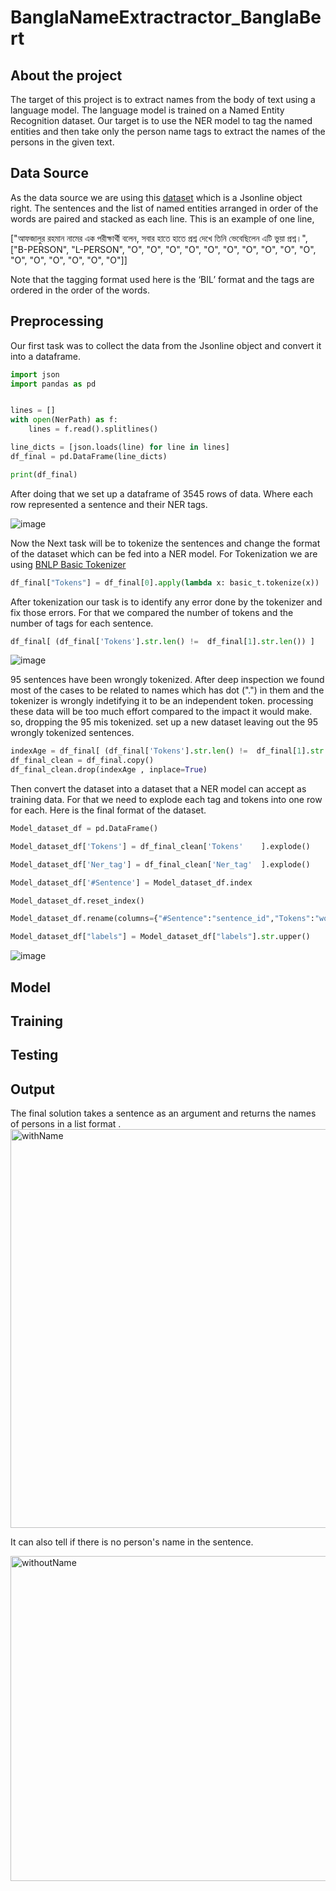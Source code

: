 # BanglaNameExtractractor_BanglaBert
## About the project
The target of this project is to extract names from the body of text using a language model. The language model is trained on a Named Entity Recognition dataset. Our target is to use the NER model to tag the named entities and then take only the person name tags to extract the names of the persons in the given text.

## Data Source
As the data source we are using this [dataset](https://raw.githubusercontent.com/banglakit/bengali-ner-data/master/main.jsonl) which is a Jsonline object right. The sentences and the list of named entities arranged in order of the words are paired and stacked as each line. This is an example of one line, 

["আফজালুর রহমান নামের এক পরীক্ষার্থী বলেন, সবার হাতে হাতে প্রশ্ন দেখে তিনি ভেবেছিলেন এটি ভুয়া প্রশ্ন।", ["B-PERSON", "L-PERSON", "O", "O", "O", "O", "O", "O", "O", "O", "O", "O", "O", "O", "O", "O", "O", "O"]]

Note that the tagging format used here is the ‘BIL’ format and the tags are ordered in the order of the words.

## Preprocessing

Our first task was to collect the data from the Jsonline object and convert it into a  dataframe.

```python
import json
import pandas as pd


lines = []
with open(NerPath) as f:
    lines = f.read().splitlines()

line_dicts = [json.loads(line) for line in lines]
df_final = pd.DataFrame(line_dicts)

print(df_final)
```

After doing that we set up a dataframe of 3545 rows of data. Where each row represented a sentence and their NER tags. 

![image](https://github.com/ashrafulhaqove/BanglaNameExtractractor_BanglaBert/assets/30887866/54b8a118-b6a0-462b-af05-06652e529032)


Now the Next task will be to tokenize the sentences and change the format of the dataset which can be fed into a NER model. For Tokenization we are using [BNLP Basic Tokenizer](https://github.com/sagorbrur/bnlp/blob/main/docs/README.md#basic-tokenizer) 
```python
df_final["Tokens"] = df_final[0].apply(lambda x: basic_t.tokenize(x))
```

After tokenization our task is to identify any error done by the tokenizer and fix those errors. For that we compared the number of tokens and the number of tags for each sentence. 
```python
df_final[ (df_final['Tokens'].str.len() !=  df_final[1].str.len()) ]
```

![image](https://github.com/ashrafulhaqove/BanglaNameExtractractor_BanglaBert/assets/30887866/937cabe6-b886-42d8-9745-8de0f7c58bf7)

95 sentences have been wrongly tokenized. After deep inspection we found most of the cases to be related to names which has dot (".") in them and the tokenizer is wrongly indetifying it to be an independent token.
processing these data will be too much effort compared to the impact it would make. so, dropping the 95 mis tokenized. set up a new dataset leaving out the 95 wrongly tokenized sentences.
```python
indexAge = df_final[ (df_final['Tokens'].str.len() !=  df_final[1].str.len()) ].index
df_final_clean = df_final.copy()
df_final_clean.drop(indexAge , inplace=True)
```
Then convert the dataset into a dataset that a NER model can accept as training data. For that we need to explode each tag and tokens into one row for each. Here is the final format of the dataset. 

```python
Model_dataset_df = pd.DataFrame()

Model_dataset_df['Tokens'] = df_final_clean['Tokens'	].explode()

Model_dataset_df['Ner_tag'] = df_final_clean['Ner_tag'	].explode()

Model_dataset_df['#Sentence'] = Model_dataset_df.index

Model_dataset_df.reset_index()

Model_dataset_df.rename(columns={"#Sentence":"sentence_id","Tokens":"words","Ner_tag":"labels"}, inplace =True)

Model_dataset_df["labels"] = Model_dataset_df["labels"].str.upper()

```
![image](https://github.com/ashrafulhaqove/BanglaNameExtractractor_BanglaBert/assets/30887866/09654950-ea50-4906-8f85-b15445dad50e)



## Model

## Training

## Testing

## Output
The final solution takes a sentence as an argument and returns the names of persons in a list format . 
<img width="638" alt="withName" src="https://github.com/ashrafulhaqove/BanglaNameExtractractor_BanglaBert/assets/30887866/334ea11b-f624-4a61-98a5-37a1e4d3decc">

It can also tell if there is no person's name in the sentence. 


<img width="520" alt="withoutName" src="https://github.com/ashrafulhaqove/BanglaNameExtractractor_BanglaBert/assets/30887866/f43e7a86-ed68-4a41-af54-c488594e7164">



